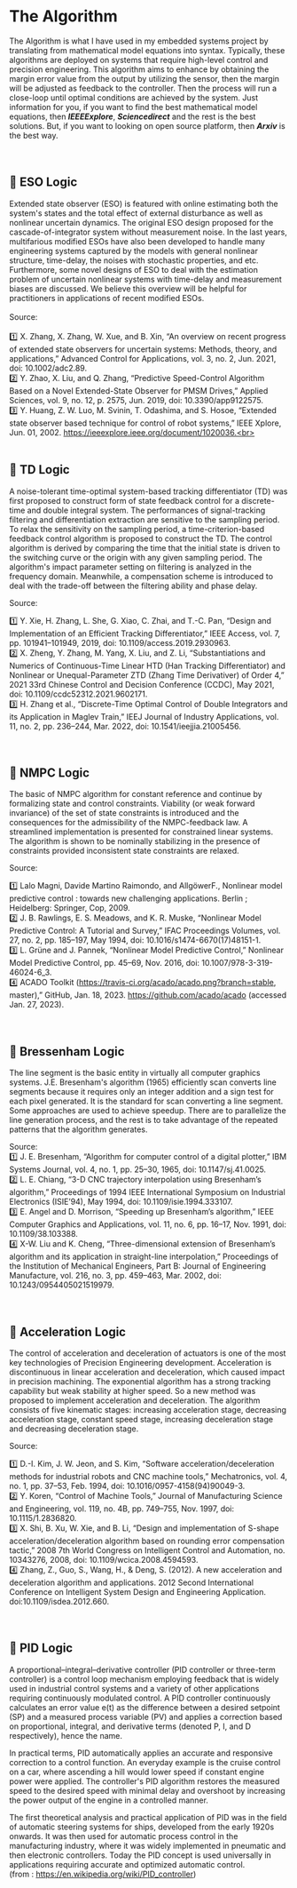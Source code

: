 # The Algorithm<br>

The Algorithm is what I have used in my embedded systems project by translating from mathematical model equations into syntax. Typically, these algorithms are deployed on systems that require high-level control and precision engineering. This algorithm aims to enhance by obtaining the margin error value from the output by utilizing the sensor, then the margin will be adjusted as feedback to the controller. Then the process will run a close-loop until optimal conditions are achieved by the system. Just information for you, if you want to find the best mathematical model equations, then ***IEEEExplore***, ***Sciencedirect*** and the rest is the best solutions. But, if you want to looking on open source platform, then ***Arxiv*** is the best way.  <br><br><br>

## :large_blue_diamond: ESO Logic<br>

Extended state observer (ESO) is featured with online estimating both the system's states and the total effect of external disturbance as well as nonlinear uncertain dynamics. The original ESO design proposed for the cascade-of-integrator system without measurement noise. In the last years, multifarious modified ESOs have also been developed to handle many engineering systems captured by the models with general nonlinear structure, time-delay, the noises with stochastic properties, and etc. Furthermore, some novel designs of ESO to deal with the estimation problem of uncertain nonlinear systems with time-delay and measurement biases are discussed. We believe this overview will be helpful for practitioners in applications of recent modified ESOs.<br><br>Source:<br><br>:one: X. Zhang, X. Zhang, W. Xue, and B. Xin, “An overview on recent progress of extended state observers for uncertain systems: Methods, theory, and applications,” Advanced Control for Applications, vol. 3, no. 2, Jun. 2021, doi: 10.1002/adc2.89.<br>:two: Y. Zhao, X. Liu, and Q. Zhang, “Predictive Speed-Control Algorithm Based on a Novel Extended-State Observer for PMSM Drives,” Applied Sciences, vol. 9, no. 12, p. 2575, Jun. 2019, doi: 10.3390/app9122575.<br>:three: Y. Huang, Z. W. Luo, M. Svinin, T. Odashima, and S. Hosoe, “Extended state observer based technique for control of robot systems,” IEEE Xplore, Jun. 01, 2002. https://ieeexplore.ieee.org/document/1020036.<br><br><br>

## :large_blue_diamond: TD Logic<br>
A noise-tolerant time-optimal system-based tracking differentiator (TD) was first proposed to construct form of state feedback control for a discrete-time and double integral system. The performances of signal-tracking filtering and differentiation extraction are sensitive to the sampling period. To relax the sensitivity on the sampling period, a time-criterion-based feedback control algorithm is proposed to construct the TD. The control algorithm is derived by comparing the time that the initial state is driven to the switching curve or the origin with any given sampling period. The algorithm's impact parameter setting on filtering is analyzed in the frequency domain. Meanwhile, a compensation scheme is introduced to deal with the trade-off between the filtering ability and phase delay.

Source:<br>

1️⃣ Y. Xie, H. Zhang, L. She, G. Xiao, C. Zhai, and T.-C. Pan, “Design and Implementation of an Efficient Tracking Differentiator,” IEEE Access, vol. 7, pp. 101941–101949, 2019, doi: 10.1109/access.2019.2930963.<br>
2️⃣ X. Zheng, Y. Zhang, M. Yang, X. Liu, and Z. Li, “Substantiations and Numerics of Continuous-Time Linear HTD (Han Tracking Differentiator) and Nonlinear or Unequal-Parameter ZTD (Zhang Time Derivativer) of Order 4,” 2021 33rd Chinese Control and Decision Conference (CCDC), May 2021, doi: 10.1109/ccdc52312.2021.9602171.<br>
3️⃣ H. Zhang et al., “Discrete-Time Optimal Control of Double Integrators and its Application in Maglev Train,” IEEJ Journal of Industry Applications, vol. 11, no. 2, pp. 236–244, Mar. 2022, doi: 10.1541/ieejjia.21005456.<br><br><br>

## :large_blue_diamond: NMPC Logic<br>
The basic of NMPC algorithm for constant reference and continue by formalizing state and control constraints. Viability (or weak forward invariance) of the set of state constraints is introduced and the consequences for the admissibility of the NMPC-feedback law. A streamlined implementation is presented for constrained linear systems. The algorithm is shown to be nominally stabilizing in the presence of constraints provided inconsistent state constraints are relaxed.

Source:<br>

1️⃣ Lalo Magni, Davide Martino Raimondo, and AllgöwerF., Nonlinear model predictive control : towards new challenging applications. Berlin ; Heidelberg: Springer, Cop, 2009.<br>
2️⃣ J. B. Rawlings, E. S. Meadows, and K. R. Muske, “Nonlinear Model Predictive Control: A Tutorial and Survey,” IFAC Proceedings Volumes, vol. 27, no. 2, pp. 185–197, May 1994, doi: 10.1016/s1474-6670(17)48151-1.<br>
3️⃣ L. Grüne and J. Pannek, “Nonlinear Model Predictive Control,” Nonlinear Model Predictive Control, pp. 45–69, Nov. 2016, doi: 10.1007/978-3-319-46024-6_3.<br>
4️⃣ ACADO Toolkit (https://travis-ci.org/acado/acado.png?branch=stable, master),” GitHub, Jan. 18, 2023. https://github.com/acado/acado (accessed Jan. 27, 2023).<br><br><br>

## :large_blue_diamond: Bressenham Logic<br>
The line segment is the basic entity in virtually all computer graphics systems. J.E. Bresenham's algorithm (1965) efficiently scan converts line segments because it requires only an integer addition and a sign test for each pixel generated. It is the standard for scan converting a line segment. Some approaches are used to achieve speedup. There are to parallelize the line generation process, and the rest is to take advantage of the repeated patterns that the algorithm generates.

Source:<br>
1️⃣ J. E. Bresenham, “Algorithm for computer control of a digital plotter,” IBM Systems Journal, vol. 4, no. 1, pp. 25–30, 1965, doi: 10.1147/sj.41.0025.<br>
2️⃣ L. E. Chiang, “3-D CNC trajectory interpolation using Bresenham’s algorithm,” Proceedings of 1994 IEEE International Symposium on Industrial Electronics (ISIE’94), May 1994, doi: 10.1109/isie.1994.333107.<br>
3️⃣ E. Angel and D. Morrison, “Speeding up Bresenham’s algorithm,” IEEE Computer Graphics and Applications, vol. 11, no. 6, pp. 16–17, Nov. 1991, doi: 10.1109/38.103388.<br>
4️⃣ X-W. Liu and K. Cheng, “Three-dimensional extension of Bresenham’s algorithm and its application in straight-line interpolation,” Proceedings of the Institution of Mechanical Engineers, Part B: Journal of Engineering Manufacture, vol. 216, no. 3, pp. 459–463, Mar. 2002, doi: 10.1243/0954405021519979.<br><br><br>

## :large_blue_diamond: Acceleration Logic<br>
The control of acceleration and deceleration of actuators is one of the most key technologies of Precision Engineering development. Acceleration is discontinuous in linear acceleration and deceleration, which caused impact in precision machining. The exponential algorithm has a strong tracking capability but weak stability at higher speed. So a new method was proposed to implement acceleration and deceleration. The algorithm consists of five kinematic stages: increasing acceleration stage, decreasing acceleration stage, constant speed stage, increasing deceleration stage and decreasing deceleration stage.<br>

Source:<br>

1️⃣ D.-I. Kim, J. W. Jeon, and S. Kim, “Software acceleration/deceleration methods for industrial robots and CNC machine tools,” Mechatronics, vol. 4, no. 1, pp. 37–53, Feb. 1994, doi: 10.1016/0957-4158(94)90049-3.<br>
2️⃣ Y. Koren, “Control of Machine Tools,” Journal of Manufacturing Science and Engineering, vol. 119, no. 4B, pp. 749–755, Nov. 1997, doi: 10.1115/1.2836820.<br>
3️⃣ X. Shi, B. Xu, W. Xie, and B. Li, “Design and implementation of S-shape acceleration/deceleration algorithm based on rounding error compensation tactic,” 2008 7th World Congress on Intelligent Control and Automation, no. 10343276, 2008, doi: 10.1109/wcica.2008.4594593.<br>
4️⃣ Zhang, Z., Guo, S., Wang, H., & Deng, S. (2012). A new acceleration and deceleration algorithm and applications. 2012 Second International Conference on Intelligent System Design and Engineering Application. doi:10.1109/isdea.2012.660.<br><br><br>

## :large_blue_diamond: PID Logic<br>

A proportional–integral–derivative controller (PID controller or three-term controller) is a control loop mechanism employing feedback that is widely used in industrial control systems and a variety of other applications requiring continuously modulated control. A PID controller continuously calculates an error value e(t) as the difference between a desired setpoint (SP) and a measured process variable (PV) and applies a correction based on proportional, integral, and derivative terms (denoted P, I, and D respectively), hence the name.<br>

In practical terms, PID automatically applies an accurate and responsive correction to a control function. An everyday example is the cruise control on a car, where ascending a hill would lower speed if constant engine power were applied. The controller's PID algorithm restores the measured speed to the desired speed with minimal delay and overshoot by increasing the power output of the engine in a controlled manner.<br>

The first theoretical analysis and practical application of PID was in the field of automatic steering systems for ships, developed from the early 1920s onwards. It was then used for automatic process control in the manufacturing industry, where it was widely implemented in pneumatic and then electronic controllers. Today the PID concept is used universally in applications requiring accurate and optimized automatic control.<br>(from : https://en.wikipedia.org/wiki/PID_controller)<br>
